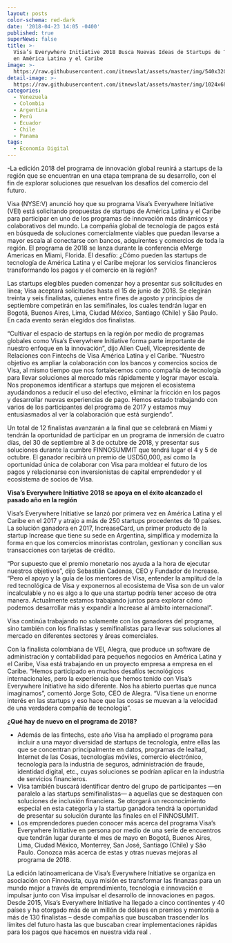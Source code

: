 ```yaml
---
layout: posts
color-schema: red-dark
date: '2018-04-23 14:05 -0400'
published: true
superNews: false
title: >-
  Visa’s Everywhere Initiative 2018 Busca Nuevas Ideas de Startups de Tecnología
  en América Latina y el Caribe 
image: >-
  https://raw.githubusercontent.com/itnewslat/assets/master/img/540x320/Visa-Miami-p.jpg
detail-image: >-
  https://raw.githubusercontent.com/itnewslat/assets/master/img/1024x680/Visa-Miami-g.jpg
categories:
  - Venezuela
  - Colombia
  - Argentina
  - Perú
  - Ecuador
  - Chile
  - Panama
tags:
  - Economía Digital
---
```


-La edición 2018 del programa de innovación global reunirá a startups de la región que se encuentran en una etapa temprana de su desarrollo, con el fin de explorar soluciones que resuelvan los desafíos del comercio del futuro.

Visa (NYSE:V) anunció hoy que su programa Visa’s Everywhere Initiative (VEI) está solicitando propuestas de startups de América Latina y el Caribe para participar en uno de los programas de innovación más dinámicos y colaborativos del mundo. La compañía global de tecnología de pagos está en búsqueda de soluciones comercialmente viables que puedan llevarse a mayor escala al conectarse con bancos, adquirentes y comercios de toda la región. El programa de 2018 se lanza durante la conferencia eMerge Americas en Miami, Florida. El desafío: ¿Cómo pueden las startups de tecnología de América Latina y el Caribe mejorar los servicios financieros transformando los pagos y el comercio en la región?

Las startups elegibles pueden comenzar hoy a presentar sus solicitudes en línea; Visa aceptará solicitudes hasta el 15 de junio de 2018. Se elegirán treinta y seis finalistas, quienes entre fines de agosto y principios de septiembre competirán en las semifinales, los cuales tendrán lugar en Bogotá, Buenos Aires, Lima, Ciudad México, Santiago (Chile) y São Paulo. En cada evento serán elegidos dos finalistas.

“Cultivar el espacio de startups en la región por medio de programas globales como Visa’s Everywhere Initiative forma parte importante de nuestro enfoque en la innovación”, dijo Allen Cueli, Vicepresidente de Relaciones con Fintechs de Visa América Latina y el Caribe. “Nuestro objetivo es ampliar la colaboración con los bancos y comercios socios de Visa, al mismo tiempo que nos fortalecemos como compañía de tecnología para llevar soluciones al mercado más rápidamente y lograr mayor escala. Nos proponemos identificar a startups que mejoren el ecosistema ayudándonos a reducir el uso del efectivo, eliminar la fricción en los pagos y desarrollar nuevas experiencias de pago. Hemos estado trabajando con varios de los participantes del programa de 2017 y estamos muy entusiasmados al ver la colaboración que está surgiendo”.

Un total de 12 finalistas avanzarán a la final que se celebrará en Miami y tendrán la oportunidad de participar en un programa de inmersión de cuatro días, del 30 de septiembre al 3 de octubre de 2018, y presentar sus soluciones durante la cumbre FINNOSUMMIT que tendrá lugar el 4 y 5 de octubre. El ganador recibirá un premio de USD50,000, así como la oportunidad única de colaborar con Visa para moldear el futuro de los pagos y relacionarse con inversionistas de capital emprendedor y el ecosistema de socios de Visa.

**Visa’s Everywhere Initiative 2018 se apoya en el éxito alcanzado el pasado año en la región**

Visa’s Everywhere Initiative se lanzó por primera vez en América Latina y el Caribe en el 2017 y atrajo a más de 250 startups procedentes de 10 países. La solución ganadora en 2017, IncreaseCard, un primer producto de la startup Increase que tiene su sede en Argentina, simplifica y moderniza la forma en que los comercios minoristas controlan, gestionan y concilian sus transacciones con tarjetas de crédito.

“Por supuesto que el premio monetario nos ayuda a la hora de ejecutar nuestros objetivos”, dijo Sebastián Cadenas, CEO y Fundador de Increase. “Pero el apoyo y la guía de los mentores de Visa, entender la amplitud de la red tecnológica de Visa y exponernos al ecosistema de Visa son de un valor incalculable y no es algo a lo que una startup podría tener acceso de otra manera. Actualmente estamos trabajando juntos para explorar cómo podemos desarrollar más y expandir a Increase al ámbito internacional”.

Visa continúa trabajando no solamente con los ganadores del programa, sino también con los finalistas y semifinalistas para llevar sus soluciones al mercado en diferentes sectores y áreas comerciales.

Con la finalista colombiana de VEI, Alegra, que produce un software de administración y contabilidad para pequeños negocios en América Latina y el Caribe, Visa está trabajando en un proyecto empresa a empresa en el Caribe. “Hemos participado en muchos desafíos tecnológicos internacionales, pero la experiencia que hemos tenido con Visa’s Everywhere Initiative ha sido diferente. Nos ha abierto puertas que nunca imaginamos”, comentó Jorge Soto, CEO de Alegra. “Visa tiene un enorme interés en las startups y eso hace que las cosas se muevan a la velocidad de una verdadera compañía de tecnología”.

**¿Qué hay de nuevo en el programa de 2018?**

- Además de las fintechs, este año Visa ha ampliado el programa para incluir a una mayor diversidad de startups de tecnología, entre ellas las que se concentran principalmente en datos, programas de lealtad, Internet de las Cosas, tecnologías móviles, comercio electrónico, tecnología para la industria de seguros, administración de fraude, identidad digital, etc., cuyas soluciones se podrían aplicar en la industria de servicios financieros.
- Visa también buscará identificar dentro del grupo de participantes —en paralelo a las startups semifinalistas— a aquellas que se destaquen con soluciones de inclusión financiera. Se otorgará un reconocimiento especial en esta categoría y la startup ganadora tendrá la oportunidad de presentar su solución durante las finales en el FINNOSUMIT. 
- Los emprendedores pueden conocer más acerca del programa Visa’s Everywhere Initiative en persona por medio de una serie de encuentros que tendrán lugar durante el mes de mayo en Bogotá, Buenos Aires, Lima, Ciudad México, Monterrey, San José, Santiago (Chile) y São Paulo. Conozca más acerca de estas y otras nuevas mejoras al programa de 2018.

La edición latinoamericana de Visa’s Everywhere Initiative se organiza en asociación con Finnovista, cuya misión es transformar las finanzas para un mundo mejor a través de emprendimiento, tecnología e innovación e impulsar junto con Visa impulsar el desarrollo de innovaciones en pagos. Desde 2015, Visa’s Everywhere Initiative ha llegado a cinco continentes y 40 países y ha otorgado más de un millón de dólares en premios y mentoría a más de 130 finalistas – desde compañías que buscaban trascender los límites del futuro hasta las que buscaban crear implementaciones rápidas para los pagos que hacemos en nuestra vida real
.

